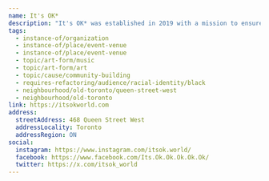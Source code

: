 ```yaml
---
name: It's OK*
description: "It's OK* was established in 2019 with a mission to ensure equitable representation and create opportunities for Black Artists and Black Arts workers. This includes developing infrastructure, building creative capacities, engaging audiences, enabling artists, connecting industry, and developing collaboration with creatives within all disciplines."
tags:
  - instance-of/organization
  - instance-of/place/event-venue
  - instance-of/place/event-venue
  - topic/art-form/music
  - topic/art-form/art
  - topic/cause/community-building
  - requires-refactoring/audience/racial-identity/black
  - neighbourhood/old-toronto/queen-street-west
  - neighbourhood/old-toronto
link: https://itsokworld.com
address:
  streetAddress: 468 Queen Street West
  addressLocality: Toronto
  addressRegion: ON
social:
  instagram: https://www.instagram.com/itsok.world/
  facebook: https://www.facebook.com/Its.Ok.Ok.Ok.Ok.Ok/
  twitter: https://x.com/itsok_world
---
```

